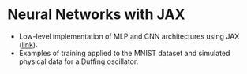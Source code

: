 # Neural Networks with JAX
- Low-level implementation of MLP and CNN architectures using JAX ([link](https://jax.readthedocs.io/en/latest/quickstart.html)).
- Examples of training applied to the MNIST dataset and simulated physical data for a Duffing oscillator.
